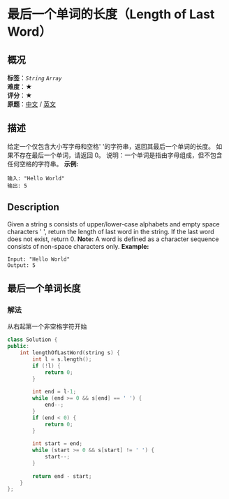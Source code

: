# 最后一个单词的长度（Length of Last Word）
## 概况
**标签**：*`String`*  *`Array`*<br>
**难度**：★<br>
**评分**：★<br>
**原题**：[中文](https://leetcode-cn.com/problems/length-of-last-word) / [英文](https://leetcode.com/problems/length-of-last-word)
## 描述
给定一个仅包含大小写字母和空格&#39; &#39;的字符串，返回其最后一个单词的长度。
如果不存在最后一个单词，请返回 0。
说明：一个单词是指由字母组成，但不包含任何空格的字符串。
**示例:**
```
输入: "Hello World"
输出: 5
```
## Description
Given a string s consists of upper/lower-case alphabets and empty space characters ' ', return the length of last word in the string.
If the last word does not exist, return 0.
**Note:**
 A word is defined as a character sequence consists of non-space characters only.
**Example:**
```
Input: "Hello World"
Output: 5
```
## 最后一个单词长度
### 解法
从右起第一个非空格字符开始
```c++
class Solution {
public:
    int lengthOfLastWord(string s) {
        int l = s.length();
        if (!l) {
            return 0;
        }
        
        int end = l-1;
        while (end >= 0 && s[end] == ' ') {
            end--;
        }
        if (end < 0) {
            return 0;
        }
        
        int start = end;
        while (start >= 0 && s[start] != ' ') {
            start--;
        }
        
        return end - start;
    }
};
```